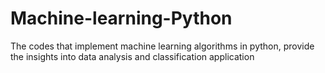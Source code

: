 # Machine-learning-Python
The codes that implement machine learning algorithms in python, provide the insights into data analysis and classification application
